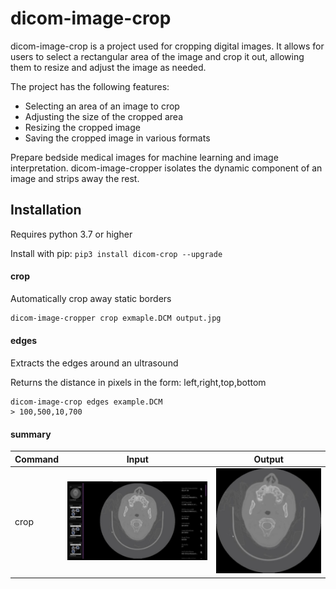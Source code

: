 # dicom-image-crop

dicom-image-crop is a project used for cropping digital images. It allows for users to select a rectangular area of the image and crop it out, allowing them to resize and adjust the image as needed.

The project has the following features:

- Selecting an area of an image to crop
- Adjusting the size of the cropped area
- Resizing the cropped image
- Saving the cropped image in various formats

Prepare bedside medical images for machine learning and image interpretation. dicom-image-cropper isolates the dynamic component of an image and strips away the rest.

## Installation

Requires python 3.7 or higher

Install with pip: ```pip3 install dicom-crop --upgrade```


#### crop

Automatically crop away static borders
```bash
dicom-image-cropper crop exmaple.DCM output.jpg
```

#### edges

Extracts the edges around an ultrasound

Returns the distance in pixels in the form:
left,right,top,bottom

```shell
dicom-image-crop edges example.DCM
> 100,500,10,700
```

#### summary

Command | Input | Output
------- | ----- | ------
crop | ![Input](./examples/sample.jpg) | ![Out](./examples/output.jpg)
